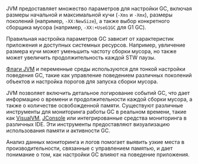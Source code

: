 JVM предоставляет множество параметров для настройки GC, включая размеры начальной и максимальной кучи (`-Xms` и `-Xmx`), размеры поколений (например, `-XX:NewSize`), а также выбор конкретного сборщика мусора (например, `-XX:+UseG1GC` для G1 GC).

Правильная настройка параметров GC зависит от характеристик приложения и доступных системных ресурсов. Например, увличение размера кучи может уменьшить частоту сборки мусора, но также может увеличить продолжительность каждой STW паузы.

[Флаги JVM](https://www.baeldung.com/jvm-tuning-flags) и переменные среды используются для тонкой настройки поведения GC, такие как управление поведением различных поколений объектов и настройка порогов для запуска сборки мусора.

JVM позволяет включить детальное логирование событий GC, что дает информацию о времени и продолжительности каждой сборки мусора, а также о количестве освобожденной памяти. Существуют различные инструменты для мониторинга работы GC в реальном времени, такие как [VisualVM](https://visualvm.github.io/), [JConsole](https://docs.oracle.com/javase/8/docs/technotes/guides/management/jconsole.html) или интегрированные средства мониторинга в различных IDE. Эти инструменты предоставляют визуализацию использования памяти и активности GC.

Анализ данных мониторинга и логов помогает выявить узкие места в производительности, связанные с управлением памятью, и дает понимание о том, как настройки GC влияют на поведение приложения.